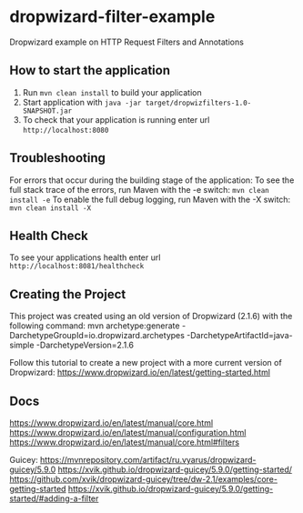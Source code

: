 # dropwizard-filter-example
Dropwizard example on HTTP Request Filters and Annotations


How to start the application
---

1. Run `mvn clean install` to build your application
1. Start application with `java -jar target/dropwizfilters-1.0-SNAPSHOT.jar`
1. To check that your application is running enter url `http://localhost:8080`


Troubleshooting
---
For errors that occur during the building stage of the application:
To see the full stack trace of the errors, run Maven with the -e switch: `mvn clean install -e`
To enable the full debug logging, run Maven with the -X switch: `mvn clean install -X`


Health Check
---

To see your applications health enter url `http://localhost:8081/healthcheck`


Creating the Project
---

This project was created using an old version of Dropwizard (2.1.6) with the following command:
mvn archetype:generate -DarchetypeGroupId=io.dropwizard.archetypes -DarchetypeArtifactId=java-simple -DarchetypeVersion=2.1.6

Follow this tutorial to create a new project with a more current version of Dropwizard:
https://www.dropwizard.io/en/latest/getting-started.html


Docs
---
https://www.dropwizard.io/en/latest/manual/core.html
https://www.dropwizard.io/en/latest/manual/configuration.html
https://www.dropwizard.io/en/latest/manual/core.html#filters

Guicey:
https://mvnrepository.com/artifact/ru.vyarus/dropwizard-guicey/5.9.0
https://xvik.github.io/dropwizard-guicey/5.9.0/getting-started/
https://github.com/xvik/dropwizard-guicey/tree/dw-2.1/examples/core-getting-started
https://xvik.github.io/dropwizard-guicey/5.9.0/getting-started/#adding-a-filter
